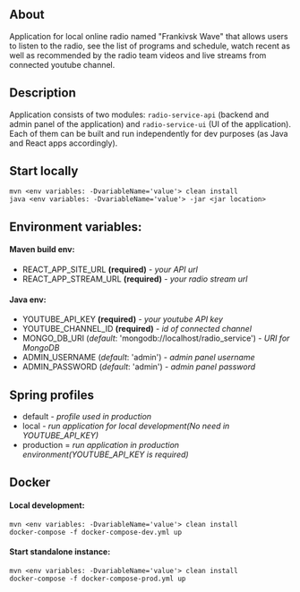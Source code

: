 ## About
Application for local online radio named "Frankivsk Wave"
that allows users to listen to the radio, see the list of programs and schedule,
watch recent as well as recommended by the radio team videos
 and live streams from connected youtube channel.

## Description
Application consists of two modules: `radio-service-api`
(backend and admin panel of the application) and `radio-service-ui`
(UI of the application).
Each of them can be built and run independently for dev purposes
(as Java and React apps accordingly).

## Start locally
```
mvn <env variables: -DvariableName='value'> clean install
java <env variables: -DvariableName='value'> -jar <jar location>
```
## Environment variables:

#### Maven build env:
- REACT_APP_SITE_URL **(required)** - _your API url_
- REACT_APP_STREAM_URL **(required)** - _your radio stream url_

#### Java env:
- YOUTUBE_API_KEY **(required)** - _your youtube API key_
- YOUTUBE_CHANNEL_ID **(required)** - _id of connected channel_
- MONGO_DB_URI (_default_: 'mongodb://localhost/radio_service') - _URI for MongoDB_
- ADMIN_USERNAME (_default_: 'admin') - _admin panel username_
- ADMIN_PASSWORD (_default_: 'admin') - _admin panel password_

## Spring profiles
- default - *profile used in production*
- local - *run application for local development(No need in YOUTUBE_API_KEY)*
- production = *run application in production environment(YOUTUBE_API_KEY is required)*

## Docker

#### Local development:
```
mvn <env variables: -DvariableName='value'> clean install
docker-compose -f docker-compose-dev.yml up
```

#### Start standalone instance:
```
mvn <env variables: -DvariableName='value'> clean install
docker-compose -f docker-compose-prod.yml up
```